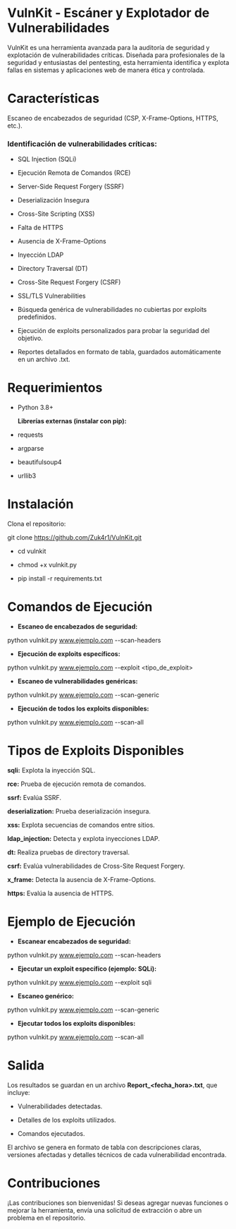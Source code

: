 # **VulnKit - Escáner y Explotador de Vulnerabilidades**

VulnKit es una herramienta avanzada para la auditoría de seguridad y explotación de vulnerabilidades críticas. Diseñada para profesionales de la seguridad y entusiastas del pentesting, esta herramienta identifica y explota fallas en sistemas y aplicaciones web de manera ética y controlada.

# Características

Escaneo de encabezados de seguridad (CSP, X-Frame-Options, HTTPS, etc.).

### Identificación de vulnerabilidades críticas:

 * SQL Injection (SQLi)

 * Ejecución Remota de Comandos (RCE)

 * Server-Side Request Forgery (SSRF)

 * Deserialización Insegura

 * Cross-Site Scripting (XSS)

 * Falta de HTTPS

 * Ausencia de X-Frame-Options

 * Inyección LDAP

 * Directory Traversal (DT)

 * Cross-Site Request Forgery (CSRF)

 * SSL/TLS Vulnerabilities

 * Búsqueda genérica de vulnerabilidades no cubiertas por exploits predefinidos.
  
 * Ejecución de exploits personalizados para probar la seguridad del objetivo.

 * Reportes detallados en formato de tabla, guardados automáticamente en un archivo .txt.

# Requerimientos

 * Python 3.8+

   **Librerías externas (instalar con pip):**

 * requests

 * argparse

 * beautifulsoup4

 * urllib3

# Instalación

Clona el repositorio:

  git clone https://github.com/Zuk4r1/VulnKit.git

* cd vulnkit

* chmod +x vulnkit.py

* pip install -r requirements.txt

# Comandos de Ejecución

 * **Escaneo de encabezados de seguridad:**

python vulnkit.py www.ejemplo.com --scan-headers

 * **Ejecución de exploits específicos:**

python vulnkit.py www.ejemplo.com --exploit <tipo_de_exploit>

 * **Escaneo de vulnerabilidades genéricas:**

python vulnkit.py www.ejemplo.com --scan-generic

 * **Ejecución de todos los exploits disponibles:**

python vulnkit.py www.ejemplo.com --scan-all

# Tipos de Exploits Disponibles

**sqli:** Explota la inyección SQL.

**rce:** Prueba de ejecución remota de comandos.

**ssrf:** Evalúa SSRF.

**deserialization:** Prueba deserialización insegura.

**xss:** Explota secuencias de comandos entre sitios.

**ldap_injection:** Detecta y explota inyecciones LDAP.

**dt:** Realiza pruebas de directory traversal.

**csrf:** Evalúa vulnerabilidades de Cross-Site Request Forgery.

**x_frame:** Detecta la ausencia de X-Frame-Options.

**https:** Evalúa la ausencia de HTTPS.

# Ejemplo de Ejecución

* **Escanear encabezados de seguridad:**

python vulnkit.py www.ejemplo.com --scan-headers

* **Ejecutar un exploit específico (ejemplo: SQLi):**

python vulnkit.py www.ejemplo.com --exploit sqli

* **Escaneo genérico:**

python vulnkit.py www.ejemplo.com --scan-generic

* **Ejecutar todos los exploits disponibles:**

python vulnkit.py www.ejemplo.com --scan-all

# Salida

Los resultados se guardan en un archivo **Report_<fecha_hora>.txt**, que incluye:

* Vulnerabilidades detectadas.

* Detalles de los exploits utilizados.

* Comandos ejecutados.

El archivo se genera en formato de tabla con descripciones claras, versiones afectadas y detalles técnicos de cada vulnerabilidad encontrada.

# Contribuciones

¡Las contribuciones son bienvenidas! Si deseas agregar nuevas funciones o mejorar la herramienta, envía una solicitud de extracción o abre un problema en el repositorio.
